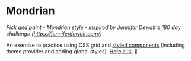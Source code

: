 # Mondrian
_Pick and paint - Mondrian style - inspired by Jennifer Dewalt's 180 day challenge (https://jenniferdewalt.com/)_

An exercise to practice using CSS grid and [styled components](https://www.styled-components.com/) (including theme provider and adding global styles). [Here it is!](https://mondrian-canvas.netlify.com) 💄

